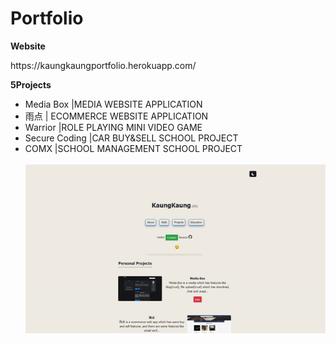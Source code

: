 
# Portfolio

<b>Website</b>
<p>https://kaungkaungportfolio.herokuapp.com/</p>
<b>5Projects</b>
<ul>
<li>Media Box |MEDIA WEBSITE APPLICATION</li>
<li>雨点 | ECOMMERCE WEBSITE APPLICATION</li>
<li>Warrior |ROLE PLAYING MINI VIDEO GAME </li>
<li>Secure Coding |CAR BUY&SELL SCHOOL PROJECT</li>
<li>COMX |SCHOOL MANAGEMENT SCHOOL PROJECT </li><br>

<img src="/media/media/portfolio.gif" alt=""/>
